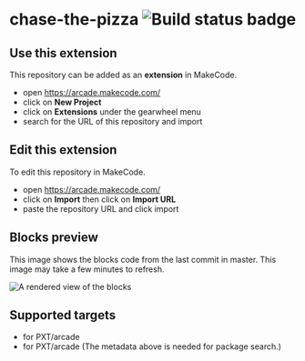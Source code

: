 # chase-the-pizza ![Build status badge](https://github.com/ahatwalne/chase-the-pizza/workflows/MakeCode/badge.svg)



## Use this extension

This repository can be added as an **extension** in MakeCode.

* open https://arcade.makecode.com/
* click on **New Project**
* click on **Extensions** under the gearwheel menu
* search for the URL of this repository and import

## Edit this extension

To edit this repository in MakeCode.

* open https://arcade.makecode.com/
* click on **Import** then click on **Import URL**
* paste the repository URL and click import

## Blocks preview

This image shows the blocks code from the last commit in master.
This image may take a few minutes to refresh.

![A rendered view of the blocks](https://github.com/ahatwalne/chase-the-pizza/raw/master/.makecode/blocks.png)

## Supported targets

* for PXT/arcade
* for PXT/arcade
(The metadata above is needed for package search.)

